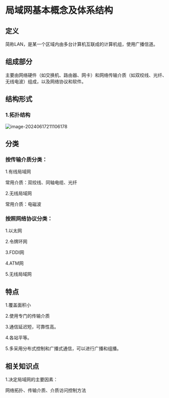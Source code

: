 # 局域网基本概念及体系结构

## 定义

简称LAN，是某一个区域内由多台计算机互联成的计算机组，使用广播信道。

## 组成部分

主要由网络硬件（如交换机、路由器、网卡）和网络传输介质（如双绞线、光纤、无线电波）组成，以及网络协议和软件。

## 结构形式

### 1.拓扑结构

![image-20240617211106178](../TyporaImage/image-20240617211106178.png)



## 分类

### 按传输介质分类：

1.有线局域网

常用介质：双绞线、同轴电缆、光纤

2.无线局域网

常用介质：电磁波

### 按照网络协议分类：

1.以太网

2.令牌环网

3.FDDI网

4.ATM网

5.无线局域网

## 特点

1.覆盖面积小

2.使用专门的传输介质

3.通信延迟短，可靠性高。

4.各站平等。

5.多采用分布式控制和广播式通信，可以进行广播和组播。

## 相关知识点

1.决定局域网的主要因素：

网络拓扑、传输介质、介质访问控制方法